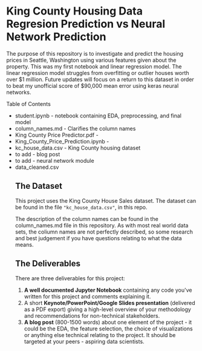 

# King County Housing Data Regresion Prediction vs Neural Network Prediction

The purpose of this repository is to investigate and predict the housing prices in Seattle, Washington using various features given about the property.  This was my first notebook and linear regression model.  The linear regression model struggles from overfitting or outlier houses worth over $1 million.  Future updates will focus on a return to this dataset in order to beat my unofficial score of $90,000 mean error using keras neural networks.

Table of Contents

<ul>
	<li> student.ipynb - notebook containing EDA, preprocessing, and final model </li>
   	
<li> column_names.md - Clarifies the column names</li>

<li> King County Price Predictor.pdf -  </li>

<li> King_County_Price_Prediction.ipynb -  </li>

<li> kc_house_data.csv - King County housing dataset </li>

<li> to add -  blog post </li>

<li> to add -  neural network module </li>

<li> data_cleaned.csv </li>






## The Dataset

This project uses the King County House Sales dataset.  The dataset can be found in the file `"kc_house_data.csv"`, in this repo. 

The description of the column names can be found in the column_names.md file in this repository. As with most real world data sets, the coliumn names are not perfectly described, so some research and best judgement if you have questions relating to what the data means.


## The Deliverables

There are three deliverables for this project:

1. **A well documented Jupyter Notebook** containing any code you've written for this project and comments explaining it.  
2. A short **Keynote/PowerPoint/Google Slides presentation** (delivered as a PDF export) giving a high-level overview of your methodology and recommendations for non-technical stakeholders.
3. **A blog post** (800-1500 words) about one element of the project - it could be the EDA, the feature selection, the choice of visualizations or anything else technical relating to the project. It should be targeted at your peers - aspiring data scientists.

